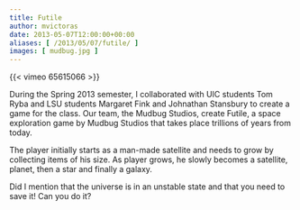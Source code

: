 ```yaml
---
title: Futile
author: mvictoras
date: 2013-05-07T12:00:00+00:00
aliases: [ /2013/05/07/futile/ ]
images: [ mudbug.jpg ]
---
```

{{< vimeo 65615066 >}}

During the Spring 2013 semester, I collaborated with UIC students Tom Ryba and LSU students Margaret Fink and Johnathan Stansbury to create a game for the class. Our team, the Mudbug Studios, create Futile, a space exploration game by Mudbug Studios that takes place trillions of years from today.

The player initially starts as a man-made satellite and needs to grow by collecting items of his size. As player grows, he slowly becomes a satellite, planet, then a star and finally a galaxy.

Did I mention that the universe is in an unstable state and that you need to save it! Can you do it?
